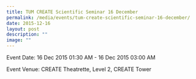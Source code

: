 ```yaml
---
title: TUM CREATE Scientific Seminar 16 December
permalink: /media/events/tum-create-scientific-seminar-16-december/
date: 2015-12-16
layout: post
description: ""
image: ""
---
```


Event Date: 16 Dec 2015 01:30 AM - 16 Dec 2015 03:00 AM

Event Venue: CREATE Theatrette, Level 2, CREATE Tower